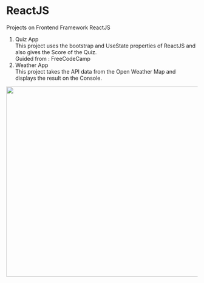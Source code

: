 # ReactJS
Projects on Frontend Framework ReactJS

1. Quiz App <br>
  This project uses the bootstrap and UseState properties of ReactJS and also gives the Score of the Quiz.<br>
  Guided from : FreeCodeCamp<br>
2. Weather App <br>
  This project takes the API data from the Open Weather Map and displays the result on the Console.

<img src = "https://www.freecodecamp.org/news/content/images/2021/06/Ekran-Resmi-2019-11-18-18.08.13.png" height = 500 width = 900>


